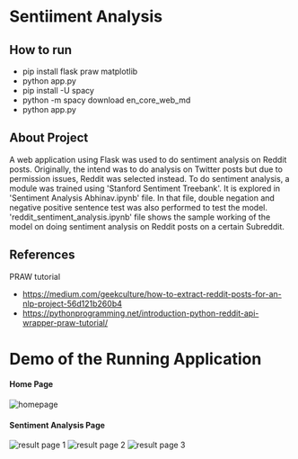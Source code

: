 # Sentiiment Analysis
## How to run
- pip install flask praw matplotlib
- python app.py
- pip install -U spacy
- python -m spacy download en_core_web_md
- python app.py

## About Project
A web application using Flask was used to do sentiment analysis on Reddit posts. Originally, the intend was to do analysis on Twitter posts but due to permission issues, Reddit was selected instead.  To do sentiment analysis, a module was trained using 'Stanford Sentiment Treebank'. It is explored in 'Sentiment Analysis Abhinav.ipynb' file. In that file, double negation and negative positive sentence test was also performed to test the model. 'reddit_sentiment_analysis.ipynb' file shows the sample working of the model on doing sentiment analysis on Reddit posts on a certain Subreddit.

## References
PRAW tutorial
- https://medium.com/geekculture/how-to-extract-reddit-posts-for-an-nlp-project-56d121b260b4
- https://pythonprogramming.net/introduction-python-reddit-api-wrapper-praw-tutorial/

# Demo of the Running Application
#### Home Page
![homepage](https://user-images.githubusercontent.com/28766535/219431802-e1b71180-4054-4334-966e-5caf60100152.png)

#### Sentiment Analysis Page
![result page 1](https://user-images.githubusercontent.com/28766535/219431866-e85e6c4d-2985-42f5-a9ac-0dd48ffc6d55.png)
![result page 2](https://user-images.githubusercontent.com/28766535/219431883-f69beb74-cfe4-4017-9bbf-a47d22c2943f.png)
![result page 3](https://user-images.githubusercontent.com/28766535/219431893-6a5c2180-0d54-434b-9a4d-7dfd61f95135.png)
